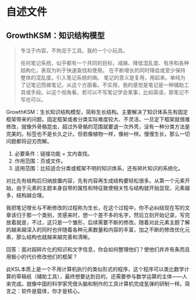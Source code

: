 # 自述文件

## GrowthKSM：知识结构模型

> 专注于内容，不拘泥于工具。我的一个小玩具。
> 
> 任何笔记系统，似乎都有一个共同的目标，减熵、降低混乱度、有序和各种结构化，表现为利于快速查找和使用。
> 在不断增长的同时降低或至少保持整体的混乱度。引入笔记系统的熵。
> 笔记的意义是复用，用起来。单纯为了记笔记而做笔记，从这个方面看。不实用，我的感觉是笔记是一种辅助工具或手段。以这个视角看，若可以不写笔记学会某事，比如英语，那笔记不写也可以。

GrowthKSM：生长知识结构模型，简称生长结构。主要解决了知识体系先有固定框架带来的问题。固定框架或者分类实际难度较大、不灵活，一旦定下框架就很难修改，就像外骨骼昆虫，超过外骨骼的范围就要退一次外壳，没有一种分类方法是完美的。标签也不是长久之计。但若像植物一样，像树一样。慢慢生长，那么一切问题都将迎刃而解。

1. 必要条件：链接功能 + 文内查找。
2. 作用范围：页或文件。
3. 适用范围：比较适合分类或框架不明的知识体系，还有碎片知识的系统化。

对比先有结构后归纳放置内容，先有内容再生成结构要轻松很多。从第一个元素开始，由于元素的主题本身自带的属性和特征致使相关性与结构就开始显现，元素越多，结构越合理。

我把笔记增长与不断修改的过程称为生长，在这个过程中，你不必纠结现在写的文章该归于那一个类别，灵感来时，想一个差不多的名字，然后立刻开始记录，写完放着就是，不过，这只是一个雏形，后续需要不断的修改。随着对此元素主题了解的越来越深入的同时也伴随着各种元素数量和内容的丰富，加之不断的修改优化元素，那么结构也就越来越完善和清晰。


回答：面对超碎片化的知识和文字信息，你会如何整理他们？使他们井井有条而且用极小的代价修改他们的框架？


此KSL本质上是一个不用计算机执行的类似形式的程序，这个程序可以类比数学计算的草稿纸（辅助工具），最终想要达到目的，还需要参与数学运算的主体——人来完成。就像中国的科学家凭借头脑和制作的工具计算机完成氢弹的研制一样。简言之：软件是载体，你才是核心。

